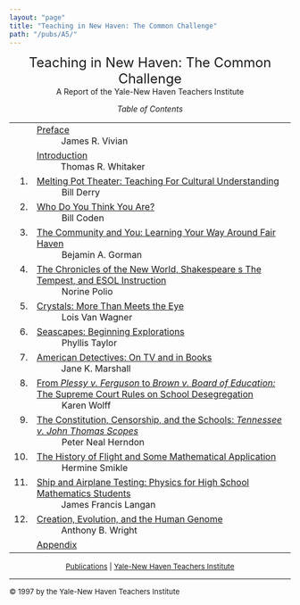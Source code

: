 ```yaml
---
layout: "page"
title: "Teaching in New Haven: The Common Challenge"
path: "/pubs/A5/"
---
```

<main>
<center><font size="+2">Teaching in New Haven: The Common Challenge
</font><br/>
A Report of the Yale-New Haven Teachers Institute<p>
<i>Table of Contents</i></p></center><p>
<table>
<tbody><tr valign="top"><td align="right">
</td><td><a href="preface.html">Preface</a><br/>
<font color="white" style="visibility:hidden;">______</font>James R. Vivian
</td></tr><tr valign="top"><td align="right">
</td><td><a href="intro.html">Introduction</a><br/>
<font color="white" style="visibility:hidden;">______</font>Thomas R. Whitaker
</td></tr><tr valign="top"><td align="right">1.
</td><td><a href="derry.html">Melting Pot Theater:
Teaching For Cultural Understanding
</a><br/>
<font color="white" style="visibility:hidden;">______</font>Bill Derry
</td></tr><tr valign="top"><td align="right">2.
</td><td><a href="coden.html"> Who Do You Think You
Are?
</a><br/>
<font color="white" style="visibility:hidden;">______</font>Bill Coden
</td></tr><tr valign="top"><td align="right">3.
</td><td><a href="gorman.html">The Community and You:
Learning Your Way Around Fair Haven</a><br/>
<font color="white" style="visibility:hidden;">______</font>Bejamin A. Gorman
</td></tr><tr valign="top"><td align="right">4.
</td><td><a href="polio.html">The Chronicles of the
New World, Shakespeare s The
Tempest, and ESOL Instruction
</a><br/>
<font color="white" style="visibility:hidden;">______</font>Norine Polio
</td></tr><tr valign="top"><td align="right">5.
</td><td><a href="vanwagner.html">Crystals: More Than
Meets the Eye
</a><br/>
<font color="white" style="visibility:hidden;">______</font>Lois Van Wagner
</td></tr><tr valign="top"><td align="right">6.
</td><td><a href="taylor.html">Seascapes: Beginning
Explorations
</a><br/>
<font color="white" style="visibility:hidden;">______</font>Phyllis Taylor
</td></tr><tr valign="top"><td align="right">7.
</td><td><a href="marshall.html">American Detectives:
On TV and in Books
</a><br/>
<font color="white" style="visibility:hidden;">______</font>Jane K. Marshall
</td></tr><tr valign="top"><td align="right">8.
</td><td><a href="wolff.html">From <i>Plessy v.
Ferguson </i>to <i>Brown v. Board of Education: </i>The
Supreme Court Rules on School Desegregation
</a><br/>
<font color="white" style="visibility:hidden;">______</font>Karen Wolff
</td></tr><tr valign="top"><td align="right">9.
</td><td><a href="herndon.html">The Constitution,
Censorship, and the Schools: <i>Tennessee v. John
Thomas Scopes</i>
</a><br/>
<font color="white" style="visibility:hidden;">______</font>Peter Neal Herndon
</td></tr><tr valign="top"><td align="right">10.
</td><td><a href="smikle.html">The History of Flight
and Some Mathematical Application
</a><br/>
<font color="white" style="visibility:hidden;">______</font>Hermine Smikle
</td></tr><tr valign="top"><td align="right">11.
</td><td><a href="langan.html">Ship and Airplane
Testing: Physics for High School Mathematics
Students</a><br/>
<font color="white" style="visibility:hidden;">______</font>James Francis Langan
</td></tr><tr valign="top"><td align="right">12.
</td><td><a href="wright.html">Creation, Evolution,
and the Human Genome</a><br/>
<font color="white" style="visibility:hidden;">______</font>Anthony B. Wright
</td></tr><tr valign="top"><td align="right">
</td><td><a href="appendix.html">Appendix
</a>
</td></tr></tbody></table>
</p>
<center><font size="-1"><a href="..\">Publications</a> | 
<a href="..\..\">Yale-New Haven Teachers
Institute</a></font></center>
<hr/>
<font size="-1">
© 1997 by the Yale-New Haven Teachers Institute
</font>
</main>